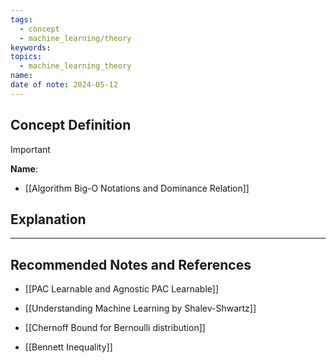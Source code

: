 ```yaml
---
tags:
  - concept
  - machine_learning/theory
keywords: 
topics:
  - machine_learning_theory
name: 
date of note: 2024-05-12
---
```


## Concept Definition

>[!important]
>**Name**: 


- [[Algorithm Big-O Notations and Dominance Relation]]

## Explanation





-----------
##  Recommended Notes and References

- [[PAC Learnable and Agnostic PAC Learnable]]
- [[Understanding Machine Learning by Shalev-Shwartz]]

- [[Chernoff Bound for Bernoulli distribution]]
- [[Bennett Inequality]]